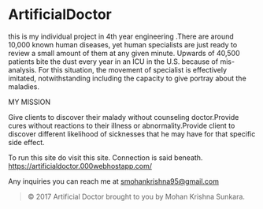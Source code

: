 # ArtificialDoctor
this is my individual project in 4th year engineering .There are around 10,000 known human diseases, yet human specialists are just ready to review a small amount of them at any given minute. Upwards of 40,500 patients bite the dust every year in an ICU in the U.S. because of mis-analysis. For this situation, the movement of specialist is effectively imitated, notwithstanding including the capacity to give portray about the maladies. 

MY MISSION 

Give clients to discover their malady without counseling doctor.Provide cures without reactions to their illness or abnormality.Provide client to discover different likelihood of sicknesses that he may have for that specific side effect. 

To run this site do visit this site. Connection is said beneath.
https://artificialdoctor.000webhostapp.com/

Any inquiries you can reach me at smohankrishna95@gmail.com

>© 2017 Artificial Doctor brought to you by Mohan Krishna Sunkara.

